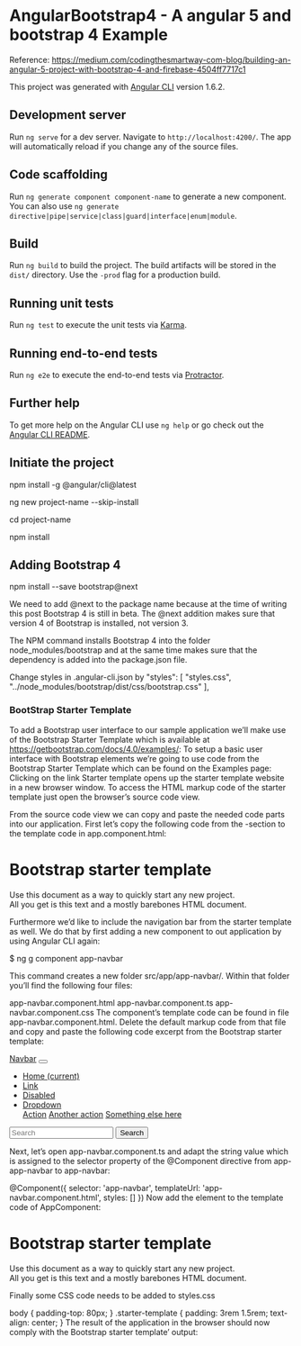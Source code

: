 # AngularBootstrap4 - A angular 5 and bootstrap 4 Example

Reference: https://medium.com/codingthesmartway-com-blog/building-an-angular-5-project-with-bootstrap-4-and-firebase-4504ff7717c1

This project was generated with [Angular CLI](https://github.com/angular/angular-cli) version 1.6.2.

## Development server

Run `ng serve` for a dev server. Navigate to `http://localhost:4200/`. The app will automatically reload if you change any of the source files.

## Code scaffolding

Run `ng generate component component-name` to generate a new component. You can also use `ng generate directive|pipe|service|class|guard|interface|enum|module`.

## Build

Run `ng build` to build the project. The build artifacts will be stored in the `dist/` directory. Use the `-prod` flag for a production build.

## Running unit tests

Run `ng test` to execute the unit tests via [Karma](https://karma-runner.github.io).

## Running end-to-end tests

Run `ng e2e` to execute the end-to-end tests via [Protractor](http://www.protractortest.org/).

## Further help

To get more help on the Angular CLI use `ng help` or go check out the [Angular CLI README](https://github.com/angular/angular-cli/blob/master/README.md).

## Initiate the project

npm install -g @angular/cli@latest

ng new project-name --skip-install

cd project-name

npm install

## Adding Bootstrap 4

npm install --save bootstrap@next

We need to add @next to the package name because at the time of writing this post Bootstrap 4 is still in beta. The @next addition makes sure that version 4 of Bootstrap is installed, not version 3.

The NPM command installs Bootstrap 4 into the folder node_modules/bootstrap and at the same time makes sure that the dependency is added into the package.json file.

Change styles in .angular-cli.json by
        "styles": [
            "styles.css",
            "../node_modules/bootstrap/dist/css/bootstrap.css"
        ],

### BootStrap Starter Template        

To add a Bootstrap user interface to our sample application we’ll make use of the Bootstrap Starter Template which is available at https://getbootstrap.com/docs/4.0/examples/: To setup a basic user interface with Bootstrap elements we’re going to use code from the Bootstrap Starter Template which can be found on the Examples page:
<image here>
Clicking on the link Starter template opens up the starter template website in a new browser window. To access the HTML markup code of the starter template just open the browser’s source code view.

From the source code view we can copy and paste the needed code parts into our application. First let’s copy the following code from the <body>-section to the template code in app.component.html:

<div class="container">
    <div class="starter-template">
        <h1>Bootstrap starter template</h1>
        <p class="lead">Use this document as a way to quickly start any new project.<br> All you get is this text and a mostly barebones HTML document.</p>
    </div>
</div>
Furthermore we’d like to include the navigation bar from the starter template as well. We do that by first adding a new component to out application by using Angular CLI again:

$ ng g component app-navbar

This command creates a new folder src/app/app-navbar/. Within that folder you’ll find the following four files:

app-navbar.component.html
app-navbar.component.ts
app-navbar.component.css
The component’s template code can be found in file app-navbar.component.html. Delete the default markup code from that file and copy and paste the following code excerpt from the Bootstrap starter template:

<nav class="navbar navbar-expand-md navbar-dark bg-dark fixed-top">
    <a class="navbar-brand" href="#">Navbar</a>
    <button class="navbar-toggler" type="button" data-toggle="collapse" data-target="#navbarsExampleDefault" aria-controls="navbarsExampleDefault" aria-expanded="false" aria-label="Toggle navigation">
      <span class="navbar-toggler-icon"></span>
    </button>
    <div class="collapse navbar-collapse" id="navbarsExampleDefault">
      <ul class="navbar-nav mr-auto">
        <li class="nav-item active">
          <a class="nav-link" href="#">Home <span class="sr-only">(current)</span></a>
        </li>
        <li class="nav-item">
          <a class="nav-link" href="#">Link</a>
        </li>
        <li class="nav-item">
          <a class="nav-link disabled" href="#">Disabled</a>
        </li>
        <li class="nav-item dropdown">
          <a class="nav-link dropdown-toggle" href="http://example.com" id="dropdown01" data-toggle="dropdown" aria-haspopup="true" aria-expanded="false">Dropdown</a>
          <div class="dropdown-menu" aria-labelledby="dropdown01">
            <a class="dropdown-item" href="#">Action</a>
            <a class="dropdown-item" href="#">Another action</a>
            <a class="dropdown-item" href="#">Something else here</a>
          </div>
        </li>
      </ul>
      <form class="form-inline my-2 my-lg-0">
        <input class="form-control mr-sm-2" type="text" placeholder="Search" aria-label="Search">
        <button class="btn btn-outline-success my-2 my-sm-0" type="submit">Search</button>
      </form>
    </div>
  </nav>
Next, let’s open app-navbar.component.ts and adapt the string value which is assigned to the selector property of the @Component directive from app-app-navbar to app-navbar:

@Component({
  selector: 'app-navbar',
  templateUrl: 'app-navbar.component.html',
  styles: []
})
Now add the <app-navbar> element to the template code of AppComponent:

<app-navbar></app-navbar> 
<div class="container">
    <div class="starter-template">
        <h1>Bootstrap starter template</h1>
        <p class="lead">Use this document as a way to quickly start any new project.<br> All you get is this text and a mostly barebones HTML document.</p>
    </div>
</div>
Finally some CSS code needs to be added to styles.css

body {
   padding-top: 80px; 
}
.starter-template {
    padding: 3rem 1.5rem;
    text-align: center;
}
The result of the application in the browser should now comply with the Bootstrap starter template’ output:
